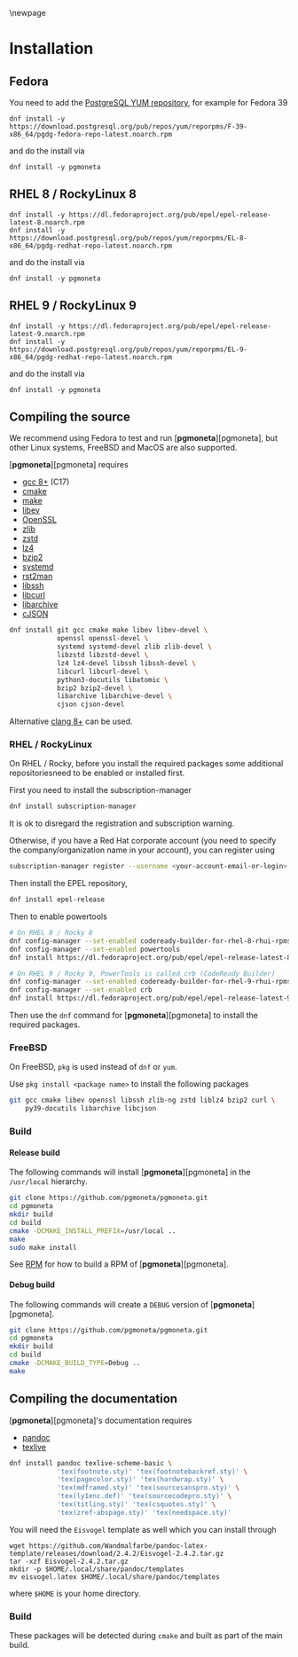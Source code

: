 \newpage

# Installation

## Fedora

You need to add the [PostgreSQL YUM repository](https://yum.postgresql.org/), for example for Fedora 39

```
dnf install -y https://download.postgresql.org/pub/repos/yum/reporpms/F-39-x86_64/pgdg-fedora-repo-latest.noarch.rpm
```

and do the install via

```
dnf install -y pgmoneta
```

## RHEL 8 / RockyLinux 8

```
dnf install -y https://dl.fedoraproject.org/pub/epel/epel-release-latest-8.noarch.rpm
dnf install -y https://download.postgresql.org/pub/repos/yum/reporpms/EL-8-x86_64/pgdg-redhat-repo-latest.noarch.rpm
```

and do the install via

```
dnf install -y pgmoneta
```

## RHEL 9 / RockyLinux 9

```
dnf install -y https://dl.fedoraproject.org/pub/epel/epel-release-latest-9.noarch.rpm
dnf install -y https://download.postgresql.org/pub/repos/yum/reporpms/EL-9-x86_64/pgdg-redhat-repo-latest.noarch.rpm
```

and do the install via

```
dnf install -y pgmoneta
```

## Compiling the source

We recommend using Fedora to test and run [**pgmoneta**][pgmoneta], but other Linux systems, FreeBSD and MacOS are also supported.

[**pgmoneta**][pgmoneta] requires

* [gcc 8+](https://gcc.gnu.org) (C17)
* [cmake](https://cmake.org)
* [make](https://www.gnu.org/software/make/)
* [libev](http://software.schmorp.de/pkg/libev.html)
* [OpenSSL](http://www.openssl.org/)
* [zlib](https://zlib.net)
* [zstd](http://www.zstd.net)
* [lz4](https://lz4.github.io/lz4/)
* [bzip2](http://sourceware.org/bzip2/)
* [systemd](https://www.freedesktop.org/wiki/Software/systemd/)
* [rst2man](https://docutils.sourceforge.io/)
* [libssh](https://www.libssh.org/)
* [libcurl](https://curl.se/libcurl/)
* [libarchive](http://www.libarchive.org/)
* [cJSON](https://github.com/DaveGamble/cJSON)

```sh
dnf install git gcc cmake make libev libev-devel \
            openssl openssl-devel \
            systemd systemd-devel zlib zlib-devel \
            libzstd libzstd-devel \
            lz4 lz4-devel libssh libssh-devel \
            libcurl libcurl-devel \
            python3-docutils libatomic \
            bzip2 bzip2-devel \
            libarchive libarchive-devel \
            cjson cjson-devel
```

Alternative [clang 8+](https://clang.llvm.org/) can be used.


### RHEL / RockyLinux

On RHEL / Rocky, before you install the required packages some additional repositoriesneed to be enabled or installed first.

First you need to install the subscription-manager

``` sh
dnf install subscription-manager
```

It is ok to disregard the registration and subscription warning.

Otherwise, if you have a Red Hat corporate account (you need to specify the company/organization name in your account), you can register using

``` sh
subscription-manager register --username <your-account-email-or-login> --password <your-password> --auto-attach
```

Then install the EPEL repository,

``` sh
dnf install epel-release
```

Then to enable powertools

``` sh
# On RHEL 8 / Rocky 8
dnf config-manager --set-enabled codeready-builder-for-rhel-8-rhui-rpms
dnf config-manager --set-enabled powertools
dnf install https://dl.fedoraproject.org/pub/epel/epel-release-latest-8.noarch.rpm

# On RHEL 9 / Rocky 9, PowerTools is called crb (CodeReady Builder)
dnf config-manager --set-enabled codeready-builder-for-rhel-9-rhui-rpms
dnf config-manager --set-enabled crb
dnf install https://dl.fedoraproject.org/pub/epel/epel-release-latest-9.noarch.rpm
```

Then use the `dnf` command for [**pgmoneta**][pgmoneta] to install the required packages.


### FreeBSD

On FreeBSD, `pkg` is used instead of `dnf` or `yum`.

Use `pkg install <package name>` to install the following packages

``` sh
git gcc cmake libev openssl libssh zlib-ng zstd liblz4 bzip2 curl \
    py39-docutils libarchive libcjson
```

### Build

#### Release build

The following commands will install [**pgmoneta**][pgmoneta] in the `/usr/local` hierarchy.

```sh
git clone https://github.com/pgmoneta/pgmoneta.git
cd pgmoneta
mkdir build
cd build
cmake -DCMAKE_INSTALL_PREFIX=/usr/local ..
make
sudo make install
```

See [RPM](https://github.com/pgmoneta/pgmoneta/blob/main/doc/RPM.md) for how to build a RPM of [**pgmoneta**][pgmoneta].

#### Debug build

The following commands will create a `DEBUG` version of [**pgmoneta**][pgmoneta].

```sh
git clone https://github.com/pgmoneta/pgmoneta.git
cd pgmoneta
mkdir build
cd build
cmake -DCMAKE_BUILD_TYPE=Debug ..
make
```

## Compiling the documentation

[**pgmoneta**][pgmoneta]'s documentation requires

* [pandoc](https://pandoc.org/)
* [texlive](https://www.tug.org/texlive/)

```sh
dnf install pandoc texlive-scheme-basic \
            'tex(footnote.sty)' 'tex(footnotebackref.sty)' \
            'tex(pagecolor.sty)' 'tex(hardwrap.sty)' \
            'tex(mdframed.sty)' 'tex(sourcesanspro.sty)' \
            'tex(ly1enc.def)' 'tex(sourcecodepro.sty)' \
            'tex(titling.sty)' 'tex(csquotes.sty)' \
            'tex(zref-abspage.sty)' 'tex(needspace.sty)'

```

You will need the `Eisvogel` template as well which you can install through

```
wget https://github.com/Wandmalfarbe/pandoc-latex-template/releases/download/2.4.2/Eisvogel-2.4.2.tar.gz
tar -xzf Eisvogel-2.4.2.tar.gz
mkdir -p $HOME/.local/share/pandoc/templates
mv eisvogel.latex $HOME/.local/share/pandoc/templates
```

where `$HOME` is your home directory.

### Build

These packages will be detected during `cmake` and built as part of the main build.
